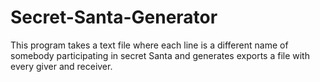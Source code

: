 # Secret-Santa-Generator
This program takes a text file where each line is a different name of somebody participating in secret Santa and generates exports a file with every giver and receiver. 
